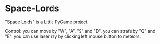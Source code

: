 # Space-Lords
"Space Lords" is a Little PyGame project. 

Control:
  you can move by "W", "A", "S" and "D".
  you can strafe by "Q" and "E".
  you can use laser ray by clicking left mouse button to meteors.
